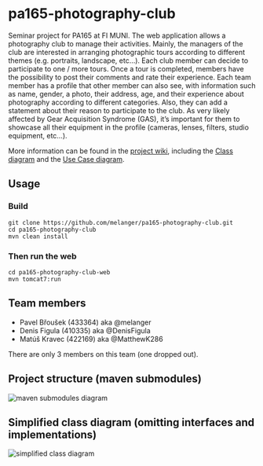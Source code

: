 # pa165-photography-club
Seminar project for PA165 at FI MUNI. The web application allows a photography club to manage their activities. Mainly, the managers of the club are interested in arranging photographic tours according to different themes (e.g. portraits, landscape, etc…). Each club member can decide to participate to one / more tours. Once a tour is completed, members have the possibility to post their comments and rate their experience. Each team member has a profile that other member can also see, with information such as name, gender, a photo, their address, age, and their experience about photography according to different categories. Also, they can add a statement about their reason to participate to the club. As very likely affected by Gear Acquisition Syndrome (GAS), it’s important for them to showcase all their equipment in the profile (cameras, lenses, filters, studio equipment, etc…).

More information can be found in the [project wiki](https://github.com/melanger/pa165-photography-club/wiki),
including the [Class diagram](https://github.com/melanger/pa165-photography-club/wiki/Class-diagram) and the [Use Case diagram](https://github.com/melanger/pa165-photography-club/wiki/Use-Case-Diagram).

## Usage
### Build
```
git clone https://github.com/melanger/pa165-photography-club.git
cd pa165-photography-club
mvn clean install
```
### Then run the web
```
cd pa165-photography-club-web
mvn tomcat7:run
```

## Team members
- Pavel Břoušek (433364) aka @melanger
- Denis Figula (410335) aka @DenisFigula
- Matúš Kravec (422169) aka @MatthewK286

There are only 3 members on this team (one dropped out).

## Project structure (maven submodules)
![maven submodules diagram](http://yuml.me/bd0c5c16.png)

## Simplified class diagram (omitting interfaces and implementations)
![simplified class diagram](http://yuml.me/da6f290b.png)
